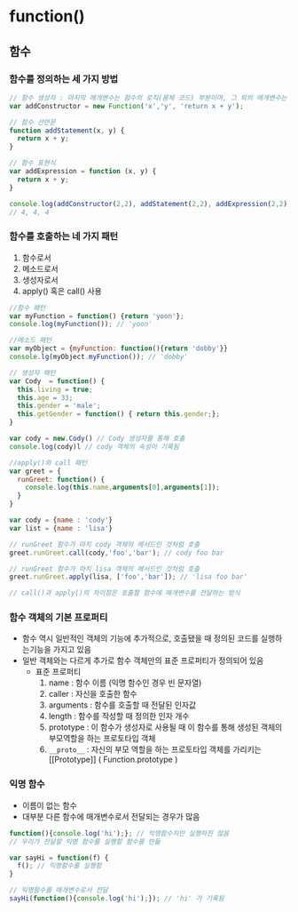 # function()

## 함수


### 함수를 정의하는 세 가지 방법
```javascript
// 함수 생성자 : 마지막 매개변수는 함수의 로직(몸체 코드) 부분이며, 그 외의 매개변수는 인수
var addConstructor = new Function('x','y', 'return x + y');

// 함수 선언문
function addStatement(x, y) {
  return x + y;
}

// 함수 표현식
var addExpression = function (x, y) {
  return x + y;
}

console.log(addConstructor(2,2), addStatement(2,2), addExpression(2,2));
// 4, 4, 4
```

### 함수를 호출하는 네 가지 패턴
1. 함수로서
2. 메소드로서
3. 생성자로서
4. apply() 혹은 call() 사용
```javascript
//함수 패턴
var myFunction = function() {return 'yoon'};
console.log(myFunction()); // 'yoon'

//메소드 패턴
var myObject = {myFunction: function(){return 'dobby'}}
console.lg(myObject.myFunction()); // 'dobby'

// 생성자 패턴
var Cody  = function() {
  this.living = true;
  this.age = 33;
  this.gender = 'male';
  this.getGender = function() { return this.gender;};
}

var cody = new.Cody() // Cody 생성자를 통해 호출
console.log(cody)l // cody 객체의 속성이 기록됨

//apply()와 call 패턴
var greet = {
  runGreet: function() {
    console.log(this.name,arguments[0],arguments[1]);
  }
}

var cody = {name : 'cody'}
var list = {name : 'lisa'}

// runGreet 함수가 마치 cody 객체의 메서드인 것처럼 호출
greet.runGreet.call(cody,'foo','bar'); // cody foo bar

// runGreet 함수가 마치 lisa 객체의 메서드인 것처럼 호출
greet.runGreet.apply(lisa, ['foo','bar']); // 'lisa foo bar'

// call()과 apply()의 차이점은 호출할 함수에 매개변수를 전달하는 방식
```

### 함수 객체의 기본 프로퍼티
* 함수 역시 일반적인 객체의 기능에 추가적으로, 호출됐을 때 정의된 코드를 실행하는기능을 가지고 있음
* 일반 객체와는 다르게 추가로 함수 객체만의 표준 프로퍼티가 정의되어 있음
   * 표준 프로퍼티
     1. name : 함수 이름 (익명 함수인 경우 빈 문자열)
     2. caller : 자신을 호출한 함수
     3. arguments : 함수를 호출할 때 전달된 인자값
     4. length : 함수를 작성할 때 정의한 인자 개수
     5. prototype : 이 함수가 생성자로 사용될 때 이 함수를 통해 생성된 객체의 부모역할을 하는 프로토타입 객체
     6. `__proto__` : 자신의 부모 역할을 하는 프로토타입 객체를 가리키는 [[Prototype]] ( Function.prototype )



### 익명 함수
* 이름이 없는 함수
* 대부분 다른 함수에 매개변수로서 전달되는 경우가 많음
```javascript
function(){console.log('hi');}; // 익명함수지만 실행하진 않음
// 우리가 전달할 익명 함수를 실행할 함수를 만듦

var sayHi = function(f) {
  f(); // 익명함수를 실행함
}

// 익명함수를 매개변수로서 전달
sayHi(function(){console.log('hi');}); // 'hi' 가 기록됨